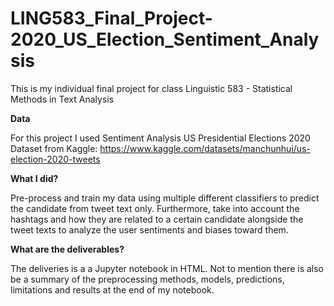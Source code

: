 # LING583_Final_Project-2020_US_Election_Sentiment_Analysis
This is my individual final project for class Linguistic 583 - Statistical Methods in Text Analysis

**Data**

For this project I used Sentiment Analysis US Presidential Elections 2020 Dataset from Kaggle:
https://www.kaggle.com/datasets/manchunhui/us-election-2020-tweets

**What I did?**

Pre-process and train my data using multiple different classifiers to predict the candidate from tweet text only. Furthermore, take into account the hashtags and how they are related to a certain candidate alongside the tweet texts to analyze the user sentiments and biases toward them. 

**What are the deliverables?**

The deliveries is a a Jupyter notebook in HTML. Not to mention there is also be a summary of the preprocessing methods, models, predictions, limitations and results at the end of my notebook. 
